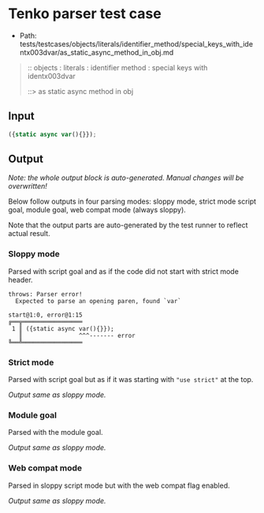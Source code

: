 # Tenko parser test case

- Path: tests/testcases/objects/literals/identifier_method/special_keys_with_identx003dvar/as_static_async_method_in_obj.md

> :: objects : literals : identifier method : special keys with identx003dvar
>
> ::> as static async method in obj

## Input

`````js
({static async var(){}});
`````

## Output

_Note: the whole output block is auto-generated. Manual changes will be overwritten!_

Below follow outputs in four parsing modes: sloppy mode, strict mode script goal, module goal, web compat mode (always sloppy).

Note that the output parts are auto-generated by the test runner to reflect actual result.

### Sloppy mode

Parsed with script goal and as if the code did not start with strict mode header.

`````
throws: Parser error!
  Expected to parse an opening paren, found `var`

start@1:0, error@1:15
╔══╦═════════════════
 1 ║ ({static async var(){}});
   ║                ^^^------- error
╚══╩═════════════════

`````

### Strict mode

Parsed with script goal but as if it was starting with `"use strict"` at the top.

_Output same as sloppy mode._

### Module goal

Parsed with the module goal.

_Output same as sloppy mode._

### Web compat mode

Parsed in sloppy script mode but with the web compat flag enabled.

_Output same as sloppy mode._
